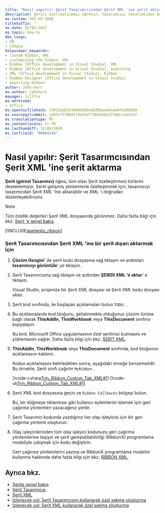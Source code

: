 ```yaml
---
title: "Nasıl yapılır: Şerit Tasarımcısından Şerit XML 'ine şerit aktarma"
description: Şeriti özelleştirmeyi öğrenin, tasarımcıyı tasarımcıdan Şerit XML 'Ine aktarabilir ve XML 'i doğrudan düzenleyebilirsiniz.
ms.custom: SEO-VS-2020
titleSuffix: ''
ms.date: 02/02/2017
ms.topic: how-to
dev_langs:
- VB
- CSharp
helpviewer_keywords:
- custom Ribbon, XML
- customizing the Ribbon, XML
- Ribbon [Office development in Visual Studio], XML
- Ribbon [Office development in Visual Studio], exporting
- XML [Office development in Visual Studio], Ribbon
- Ribbon Designer [Office development in Visual Studio]
- exporting Ribbon
author: John-Hart
ms.author: johnhart
manager: jillfra
ms.workload:
- office
ms.openlocfilehash: f39131eb7e3469d389ad2d50aaeb1ee97e3865b9
ms.sourcegitcommit: ce85cff795df29e2bd773b4346cd718dccda5337
ms.translationtype: MT
ms.contentlocale: tr-TR
ms.lasthandoff: 12/08/2020
ms.locfileid: "96844146"
---
```

# <a name="how-to-export-a-ribbon-from-the-ribbon-designer-to-ribbon-xml"></a>Nasıl yapılır: Şerit Tasarımcısından Şerit XML 'ine şerit aktarma
  **Şerit (görsel Tasarımcı)** öğesi, tüm olası Şerit özelleştirmesi türlerini desteklemiyor. Şeriti gelişmiş yöntemlerle özelleştirmek için, tasarımcıyı tasarımcıdan Şerit XML 'Ine aktarabilir ve XML 'i doğrudan düzenleyebilirsiniz.

> [!NOTE]
> Tüm özellik değerleri Şerit XML dosyasında görünmez. Daha fazla bilgi için bkz. [Şerit 'e genel bakış](../vsto/ribbon-overview.md).

 [!INCLUDE[appliesto_ribbon](../vsto/includes/appliesto-ribbon-md.md)]

### <a name="to-export-a-ribbon-from-the-ribbon-designer-to-ribbon-xml"></a>Şerit Tasarımcısından Şerit XML 'ine bir şerit dışarı aktarmak için

1. **Çözüm Gezgini**' de şerit kodu dosyasına sağ tıklayın ve ardından **tasarımcıyı görüntüle**' ye tıklayın.

2. Şerit Tasarımcısına sağ tıklayın ve ardından **ŞERIDI XML 'e aktar**' a tıklayın.

     Visual Studio, projenize bir Şerit XML dosyası ve Şerit XML kodu dosyası ekler.

3. Şerit kod sınıfında, ile başlayan açıklamaları bulun `TODO:` .

4. Bu açıklamalarda kod bloğunu, geliştirmekte olduğunuz çözüm türüne bağlı olarak **ThisAddIn**, **ThisWorkbook** veya **ThisDocument** sınıfına kopyalayın.

     Bu kod, Microsoft Office uygulamasının özel şeritinizi bulmasını ve yüklemesini sağlar. Daha fazla bilgi için bkz. [ŞERIT XML](../vsto/ribbon-xml.md).

5. **ThisAddIn**, **ThisWorkbook** veya **ThisDocument** sınıfında, kod bloğunun açıklamasını kaldırın.

     Kodun açıklamasını belirledikten sonra, aşağıdaki örneğe benzemelidir. Bu örnekte, Şerit sınıfı çağırılır `MyRibbon` .

     [!code-csharp[Trin_Ribbon_Custom_Tab_XML#1](../vsto/codesnippet/CSharp/Trin_Ribbon_Custom_Tab_XML_O12/ThisAddIn.cs#1)]
     [!code-vb[Trin_Ribbon_Custom_Tab_XML#1](../vsto/codesnippet/VisualBasic/Trin_Ribbon_Custom_Tab_XML_O12/ThisAddIn.vb#1)]

6. Şerit XML kod dosyasına geçin ve `Ribbon Callbacks` bölgeyi bulun.

     Bu, bir düğmeye tıklanması gibi kullanıcı eylemlerini işlemek için geri çağırma yöntemleri yazacağınız yerdir.

7. Şerit Tasarımcı kodunda yazdığınız her olay işleyicisi için bir geri çağırma yöntemi oluşturun.

8. Olay işleyicilerinden tüm olay işleyici kodunuzu geri çağırma yöntemlerine taşıyın ve şerit genişletilebilirliği (RibbonX) programlama modeliyle çalışmak için kodu değiştirin.

     Geri çağırma yöntemlerini yazma ve RibbonX programlama modelini kullanma hakkında daha fazla bilgi için bkz. [RIBBON XML](../vsto/ribbon-xml.md).

## <a name="see-also"></a>Ayrıca bkz.
- [Şerite genel bakış](../vsto/ribbon-overview.md)
- [Şerit Tasarımcısı](../vsto/ribbon-designer.md)
- [Şerit XML](../vsto/ribbon-xml.md)
- [İzlenecek yol: Şerit Tasarımcısını kullanarak özel sekme oluşturma](../vsto/walkthrough-creating-a-custom-tab-by-using-the-ribbon-designer.md)
- [İzlenecek yol: Şerit XML kullanarak özel sekme oluşturma](../vsto/walkthrough-creating-a-custom-tab-by-using-ribbon-xml.md)
